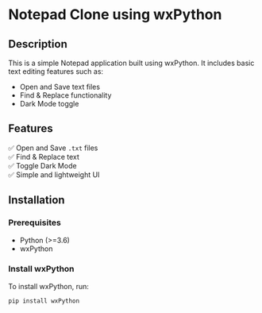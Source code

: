 # Notepad Clone using wxPython

## Description
This is a simple Notepad application built using wxPython. It includes basic text editing features such as:
- Open and Save text files
- Find & Replace functionality
- Dark Mode toggle

## Features
✅ Open and Save `.txt` files  
✅ Find & Replace text  
✅ Toggle Dark Mode  
✅ Simple and lightweight UI  

## Installation
### Prerequisites
- Python (>=3.6)
- wxPython

### Install wxPython
To install wxPython, run:
```bash
pip install wxPython






